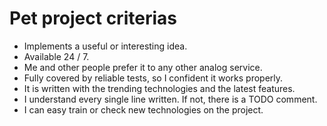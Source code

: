 # Pet project criterias

- Implements a useful or interesting idea.
- Available 24 / 7.
- Me and other people prefer it to any other analog service.
- Fully covered by reliable tests, so I confident it works properly.
- It is written with the trending technologies and the latest features.
- I understand every single line written. If not, there is a TODO comment.
- I can easy train or check new technologies on the project.
